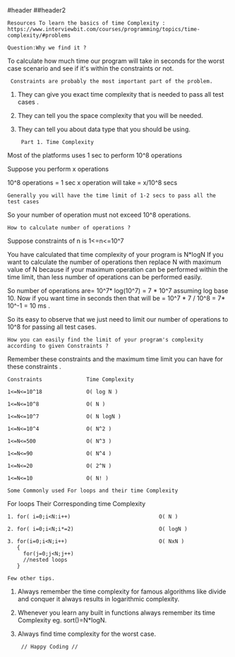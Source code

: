 #header
##header2


    Resources To learn the basics of time Complexity : https://www.interviewbit.com/courses/programming/topics/time-complexity/#problems

    Question:Why we find it ?

To calculate how much time our program will take in seconds for the worst case  scenario and see if it's within the constraints or not.
         
     Constraints are probably the most important part of the problem.

1. They can give you exact time complexity that is needed to pass all test cases .
2. They can tell you the space complexity that you will be needed.
3. They can tell you about data type that you should be using.

        Part 1. Time Complexity 

Most of the platforms uses 1 sec to perform 10^8 operations 

Suppose you perform x operations

10^8 operations = 1 sec
x operation will take = x/10^8 secs

    Generally you will have the time limit of 1-2 secs to pass all the test cases 

So your number of operation must not exceed 10^8 operations.

    How to calculate number of operations ?

Suppose constraints of n is 1<=n<=10^7 

You have calculated that time complexity of your program is N*logN
If you want to calculate the number of operations then replace N with maximum value of N because if your maximum operation can be performed within the time limit, than less number
of operations can be performed easily.

So number of operations are= 10^7* log(10^7) = 7 * 10^7 assuming log base 10.
Now if you want time in seconds then that will be = 10^7 * 7 / 10^8 = 7* 10^-1 = 10 ms .

So its easy to observe that we just need to limit our number of operations to 10^8 for passing all test cases.

    How you can easily find the limit of your program's complexity according to given Constraints ?

Remember these constraints and the maximum time limit you can have for these constraints .

    Constraints              Time Complexity

    1<=N<=10^18              O( log N )

    1<=N<=10^8               O( N )
 
    1<=N<=10^7               O( N logN )

    1<=N<=10^4               O( N^2 )

    1<=N<=500                O( N^3 )

    1<=N<=90                 O( N^4 )

    1<=N<=20                 O( 2^N )

    1<=N<=10                 O( N! )

    Some Commonly used For loops and their time Complexity

 For loops                          Their Corresponding time Complexity

    1. for( i=0;i<N:i++)                            O( N ) 

    2. for( i=0;i<N;i*=2)                           O( logN )   

    3. for(i=0;i<N;i++)                             O( NxN )  
       {
         for(j=0;j<N;j++)
         //nested loops
       }

    Few other tips.

1. Always remember the time complexity for famous algorithms like divide and conquer it always results in logarithmic complexity.

2. Whenever you learn any built in functions always remember its time Complexity eg. sort()=N*logN.

3. Always find time complexity for the worst case.

        // Happy Coding //
